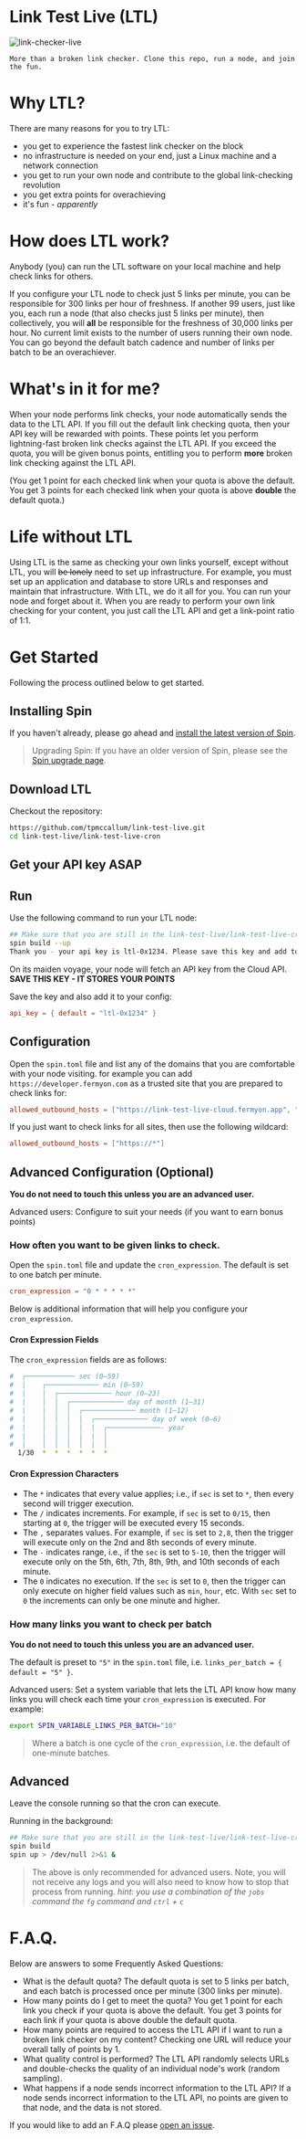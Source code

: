 # Link Test Live (LTL)

![link-checker-live](https://github.com/tpmccallum/link-test-live/assets/9831342/4282bbba-7473-4724-8af2-bff979f5ac29)

`More than a broken link checker. Clone this repo, run a node, and join the fun.`

# Why LTL?

There are many reasons for you to try LTL:
- you get to experience the fastest link checker on the block
- no infrastructure is needed on your end, just a Linux machine and a network connection
- you get to run your own node and contribute to the global link-checking revolution
- you get extra points for overachieving
- it's fun - _apparently_

# How does LTL work?

Anybody (you) can run the LTL software on your local machine and help check links for others.

If you configure your LTL node to check just 5 links per minute, you can be responsible for 300 links per hour of freshness.
If another 99 users, just like you, each run a node (that also checks just 5 links per minute), then collectively, you will **all** be responsible for the freshness of 30,000 links per hour.
No current limit exists to the number of users running their own node.
You can go beyond the default batch cadence and number of links per batch to be an overachiever.

# What's in it for me?

When your node performs link checks, your node automatically sends the data to the LTL API. If you fill out the default link checking quota, then your API key will be rewarded with points. These points let you perform lightning-fast broken link checks against the LTL API. If you exceed the quota, you will be given bonus points, entitling you to perform **more** broken link checking against the LTL API.

(You get 1 point for each checked link when your quota is above the default. You get 3 points for each checked link when your quota is above **double** the default quota.)

# Life without LTL

Using LTL is the same as checking your own links yourself, except without LTL, you will ~~be lonely~~ need to set up infrastructure. For example, you must set up an application and database to store URLs and responses and maintain that infrastructure. With LTL, we do it all for you. You can run your node and forget about it. When you are ready to perform your own link checking for your content, you just call the LTL API and get a link-point ratio of 1:1.

# Get Started

Following the process outlined below to get started.

## Installing Spin

If you haven't already, please go ahead and [install the latest version of Spin](https://developer.fermyon.com/spin/install).

> Upgrading Spin: If you have an older version of Spin, please see the [Spin upgrade page](https://developer.fermyon.com/spin/upgrade).

## Download LTL

Checkout the repository:

```bash
https://github.com/tpmccallum/link-test-live.git
cd link-test-live/link-test-live-cron
```

## Get your API key ASAP

## Run

Use the following command to run your LTL node:

```bash
## Make sure that you are still in the link-test-live/link-test-live-cron directory
spin build --up
Thank you - your api key is ltl-0x1234. Please save this key and add to the api_key in your spin.toml file.
```

On its maiden voyage, your node will fetch an API key from the Cloud API. **SAVE THIS KEY - IT STORES YOUR POINTS**

Save the key and also add it to your config:

```toml
api_key = { default = "ltl-0x1234" }
```

## Configuration

Open the `spin.toml` file and list any of the domains that you are comfortable with your node visiting. for example you can add `https://developer.fermyon.com` as a trusted site that you are prepared to check links for: 


```toml
allowed_outbound_hosts = ["https://link-test-live-cloud.fermyon.app", "https://developer.fermyon.com"]
```

If you just want to check links for all sites, then use the following wildcard:

```toml
allowed_outbound_hosts = ["https://*"]
```

## Advanced Configuration (Optional)

**You do not need to touch this unless you are an advanced user.**

Advanced users: Configure to suit your needs (if you want to earn bonus points)

### How often you want to be given links to check.

Open the `spin.toml` file and update the `cron_expression`. The default is set to one batch per minute.

```toml
cron_expression = "0 * * * * *"
```

Below is additional information that will help you configure your `cron_expression`.

#### Cron Expression Fields

The `cron_expression` fields are as follows:

```bash
#  ┌──────────── sec (0–59)
#  |    ┌───────────── min (0–59)
#  |    │  ┌───────────── hour (0–23)
#  |    │  │  ┌───────────── day of month (1–31)
#  |    │  │  │  ┌───────────── month (1–12)
#  |    │  │  │  │  ┌───────────── day of week (0–6)
#  |    │  │  │  │  |  ┌─────────────- year
#  |    │  │  │  │  |  │
#  |    │  │  │  │  |  │
  1/30  *  *  *  *  *  * 
```

#### Cron Expression Characters

- The `*` indicates that every value applies; i.e., if `sec` is set to `*`, then every second will trigger execution.
- The `/` indicates increments. For example, if `sec` is set to `0/15`, then starting at `0`, the trigger will be executed every 15 seconds.
- The `,` separates values. For example, if `sec` is set to `2,8`, then the trigger will execute only on the 2nd and 8th seconds of every minute.
- The `-` indicates range, i.e., if the `sec` is set to `5-10`, then the trigger will execute only on the 5th, 6th, 7th, 8th, 9th, and 10th seconds of each minute.
- The `0` indicates no execution. If the `sec` is set to `0`, then the trigger can only execute on higher field values such as `min`, `hour`, etc. With `sec` set to `0` the increments can only be one minute and higher.

### How many links you want to check per batch

**You do not need to touch this unless you are an advanced user.**

The default is preset to `"5"` in the `spin.toml` file, i.e. `links_per_batch = { default = "5" }`.

Advanced users: Set a system variable that lets the LTL API know how many links you will check each time your `cron_expression` is executed. For example:

```bash
export SPIN_VARIABLE_LINKS_PER_BATCH="10"
```

> Where a batch is one cycle of the `cron_expression`, i.e. the default of one-minute batches.

## Advanced

Leave the console running so that the cron can execute.

Running in the background:

```bash
## Make sure that you are still in the link-test-live/link-test-live-cron directory
spin build
spin up > /dev/null 2>&1 &
```

> The above is only recommended for advanced users. Note, you will not receive any logs and you will also need to know how to stop that process from running. _hint: you use a combination of the `jobs` command the `fg` command and  `ctrl` + `c`_

# F.A.Q.

Below are answers to some Frequently Asked Questions:

- What is the default quota?
  The default quota is set to 5 links per batch, and each batch is processed once per minute (300 links per minute).
- How many points do I get to meet the quota?
  You get 1 point for each link you check if your quota is above the default. You get 3 points for each link if your quota is above double the default quota.
- How many points are required to access the LTL API if I want to run a broken link checker on my content?
  Checking one URL will reduce your overall tally of points by 1.
- What quality control is performed?
  The LTL API randomly selects URLs and double-checks the quality of an individual node's work (random sampling).
- What happens if a node sends incorrect information to the LTL API?
  If a node sends incorrect information to the LTL API, no points are given to that node, and the data is not stored.

If you would like to add an F.A.Q please [open an issue](https://github.com/tpmccallum/link-test-live/issues).
